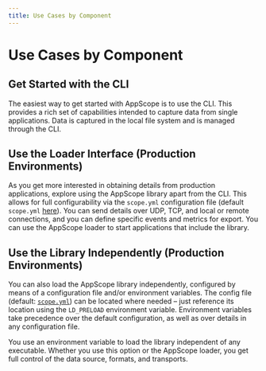 ```yaml
---
title: Use Cases by Component
---
```


# Use Cases by Component

## Get Started with the CLI

The easiest way to get started with AppScope is to use the CLI. This provides a rich set of capabilities intended to capture data from single applications. Data is captured in the local file system and is managed through the CLI.

## Use the Loader Interface (Production Environments)

As you get more interested in obtaining details from production applications, explore using the AppScope library apart from the CLI. This allows for full configurability via the `scope.yml` configuration file (default `scope.yml` [here](<[https://github.com/criblio/appscope/blob/master/conf/scope.yml](https://github.com/criblio/appscope/blob/master/conf/scope.yml)l>)). You can send details over UDP, TCP, and local or remote connections, and you can define specific events and metrics for export. You can use the AppScope loader to start applications that include the library.

## Use the Library Independently (Production Environments)

You can also load the AppScope library independently, configured by means of a configuration file and/or environment variables. The config file (default: [`scope.yml`](https://github.com/criblio/appscope/blob/master/conf/scope.yml)) can be located where needed – just reference its location using the `LD_PRELOAD` environment variable. Environment variables take precedence over the default configuration, as well as over details in any configuration file.

You use an environment variable to load the library independent of any executable. Whether you use this option or the AppScope loader, you get full control of the data source, formats, and transports.
